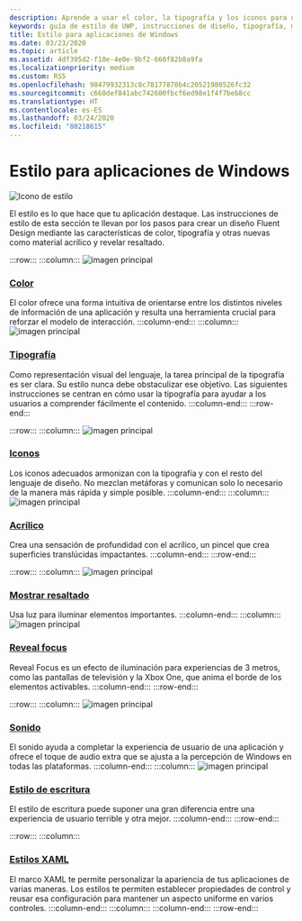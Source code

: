 ```yaml
---
description: Aprende a usar el color, la tipografía y los iconos para definir la personalidad de tu aplicación de Windows con la guía de estilo.
keywords: guía de estilo de UWP, instrucciones de diseño, tipografía, movimiento, sonido, movimiento, desarrollo de aplicaciones, guía de estilo de windows
title: Estilo para aplicaciones de Windows
ms.date: 03/23/2020
ms.topic: article
ms.assetid: 4df395d2-f10e-4e0e-9bf2-660f82b8a9fa
ms.localizationpriority: medium
ms.custom: RS5
ms.openlocfilehash: 98479932313c8c78177870b4c20521980526fc32
ms.sourcegitcommit: c660def841abc742600fbcf6ed98e1f4f7beb8cc
ms.translationtype: HT
ms.contentlocale: es-ES
ms.lasthandoff: 03/24/2020
ms.locfileid: "80218615"
---
```

# <a name="style-for-windows-apps"></a>Estilo para aplicaciones de Windows

![Icono de estilo](../images/style-2x.png)

El estilo es lo que hace que tu aplicación destaque. Las instrucciones de estilo de esta sección te llevan por los pasos para crear un diseño Fluent Design mediante las características de color, tipografía y otras nuevas como material acrílico y revelar resaltado.

:::row:::
    :::column:::
![imagen principal](images/header-color.svg)
### <a name="color"></a>[Color](color.md)
El color ofrece una forma intuitiva de orientarse entre los distintos niveles de información de una aplicación y resulta una herramienta crucial para reforzar el modelo de interacción.
    :::column-end:::
    :::column:::
![imagen principal](images/header-typography.svg)
### <a name="typography"></a>[Tipografía](typography.md)
Como representación visual del lenguaje, la tarea principal de la tipografía es ser clara. Su estilo nunca debe obstaculizar ese objetivo. Las siguientes instrucciones se centran en cómo usar la tipografía para ayudar a los usuarios a comprender fácilmente el contenido. 
    :::column-end:::
:::row-end:::

:::row:::
    :::column:::
![imagen principal](images/header-icons.svg)
### <a name="icons"></a>[Iconos](icons.md)
Los iconos adecuados armonizan con la tipografía y con el resto del lenguaje de diseño. No mezclan metáforas y comunican solo lo necesario de la manera más rápida y simple posible.
    :::column-end:::
    :::column:::
![imagen principal](images/header-acrylic.svg)
### <a name="acrylic"></a>[Acrílico](acrylic.md)
Crea una sensación de profundidad con el acrílico, un pincel que crea superficies translúcidas impactantes.
    :::column-end:::
:::row-end:::

:::row:::
    :::column:::
![imagen principal](images/header-reveal-highlight.svg)
### <a name="reveal-highlight"></a>[Mostrar resaltado](reveal.md)
Usa luz para iluminar elementos importantes.
    :::column-end:::
    :::column:::
![imagen principal](images/header-reveal-focus.svg)
### <a name="reveal-focus"></a>[Reveal focus](reveal-focus.md)
Reveal Focus es un efecto de iluminación para experiencias de 3 metros, como las pantallas de televisión y la Xbox One, que anima el borde de los elementos activables.
    :::column-end:::
:::row-end:::

:::row:::
    :::column:::
![imagen principal](images/header-sound.svg)
### <a name="sound"></a>[Sonido](sound.md)
El sonido ayuda a completar la experiencia de usuario de una aplicación y ofrece el toque de audio extra que se ajusta a la percepción de Windows en todas las plataformas.
    :::column-end:::
    :::column:::
![imagen principal](images/header-writing-style.gif)
### <a name="writing-style"></a>[Estilo de escritura](writing-style.md)
El estilo de escritura puede suponer una gran diferencia entre una experiencia de usuario terrible y otra mejor.
    :::column-end:::
:::row-end:::

:::row:::
    :::column:::
### <a name="xaml-styles"></a>[Estilos XAML](../controls-and-patterns/xaml-styles.md)
El marco XAML te permite personalizar la apariencia de tus aplicaciones de varias maneras. Los estilos te permiten establecer propiedades de control y reusar esa configuración para mantener un aspecto uniforme en varios controles.
    :::column-end:::
    :::column:::
    :::column-end:::
:::row-end:::
